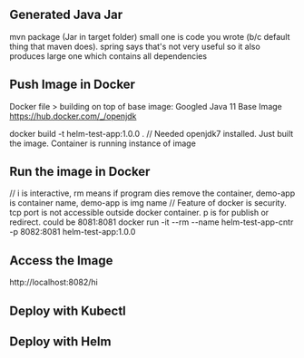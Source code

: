 ## Generated Java Jar
mvn package (Jar in target folder)
small one is code you wrote (b/c default thing that maven does). spring says that's not very useful so it also produces large one which contains all dependencies

## Push Image in Docker
Docker file > building on top of base image: Googled Java 11 Base Image https://hub.docker.com/_/openjdk

docker build -t helm-test-app:1.0.0 .  // Needed openjdk7 installed. Just built the image. Container is running instance of image

## Run the image in Docker
// i is interactive, rm means if program dies remove the container, demo-app is container name, demo-app is img name
// Feature of docker is security. tcp port is not accessible outside docker container. p is for publish or redirect. could be 8081:8081
docker run -it --rm --name helm-test-app-cntr -p 8082:8081 helm-test-app:1.0.0

## Access the Image
http://localhost:8082/hi


## Deploy with Kubectl


## Deploy with Helm



